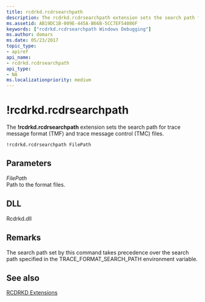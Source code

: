 ```yaml
---
title: rcdrkd.rcdrsearchpath
description: The rcdrkd.rcdrsearchpath extension sets the search path for trace message format (TMF) and trace message control (TMC) files.
ms.assetid: AB19DC1B-009E-445A-B66B-5CC7EF54086F
keywords: ["rcdrkd.rcdrsearchpath Windows Debugging"]
ms.author: domars
ms.date: 05/23/2017
topic_type:
- apiref
api_name:
- rcdrkd.rcdrsearchpath
api_type:
- NA
ms.localizationpriority: medium
---
```


# !rcdrkd.rcdrsearchpath


The **!rcdrkd.rcdrsearchpath** extension sets the search path for trace message format (TMF) and trace message control (TMC) files.

```dbgcmd
!rcdrkd.rcdrsearchpath FilePath
```

## <span id="ddk__devobj_dbg"></span><span id="DDK__DEVOBJ_DBG"></span>Parameters


<span id="_______FilePath______"></span><span id="_______filepath______"></span><span id="_______FILEPATH______"></span> *FilePath*   
Path to the format files.

## <span id="DLL"></span><span id="dll"></span>DLL


Rcdrkd.dll

Remarks
-------

The search path set by this command takes precedence over the search path specified in the TRACE\_FORMAT\_SEARCH\_PATH environment variable.

## <span id="see_also"></span>See also


[RCDRKD Extensions](rcdrkd-extensions.md)

 

 






